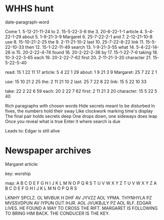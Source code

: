 # WHHS hunt
date-paragraph-word

Come                       1.    5-12-21-11-24
to                         2.    15-5-22-3-8
the                        3.    20-6-22-1-1
article                    4.    5-4-22-1-29
about                      5.    1-9-21-3-9
Margaret                   6.    25-7-22-2-1
and                        7.    2-12-21-10-8
use                        8.    15-10-21-2-25
the                        9.    2-11-21-10-2
last                       10.   25-7-22-8-22
link                       11.   15-5-22-10-33
then                       12.   15-1-22-11-49
search                     13.   1-9-21-3-55
what                       14.   5-4-22-14-26
is                         15.   20-2-22-4-74
found                      16.   20-2-22-2-38
by                         17.   15-1-22-7-6
taking                     18.   10-3-22-3-65
each                       19.   20-2-22-7-62
first                      20.   2-11-21-3-20
character                  21.   15-5-22-5-40


read:         15 1 22 11 17
article:       5 4 22 1 29
about:         1 9 21 3 9
Margaret:     25 7 22 2 1

use:          15 10 21 2 25
the:           2 11 21 10 2
last:         25 7 22 8 22
link:         15 5 22 10 33

take:         22 2 22 6 59
each:         20 2 22 7 62
first:         2 11 21 3 20
character:    15 5 22 5 40


Rich paragraphs with chosen words
Hide secrets meant to be disturbed
In fives, the numbers hold their sway
Like clockwork marking time's display
The final pair holds secrets deep
One drops down, one sideways does leap
Once you reveal what is true
Enter it where search is due


Leads to: Edgar is still alive

# Newspaper archives

Margaret article:

key: worship

map:
A B C D E F G H I J K L M N O P Q R S T U V W X Y Z
T U V W X Y Z A B C D E F G H I J K L M N O P Q R S


LKNHY SPCLZ. OL MVBUK H DHF AV JYVZZ AOL YPMA. THYNHYLA PZ MVSSVDPUN AV IYPUN OUT IHJR. AOL JVUKBJLY PZ AOL RLF.
EDGAR LIVES. HE FOUND A WAY TO CROSS THE RIFT. MARGARET IS FOLLOWING TO BRING HIM BACK. THE CONDUCER IS THE KEY.
